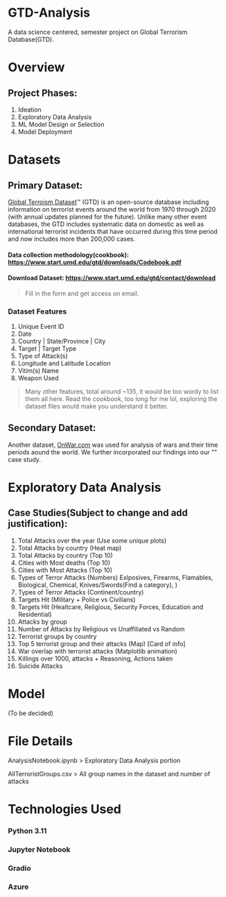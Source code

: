 # GTD-Analysis
A data science centered, semester project on Global Terrorism Database(GTD).

# Overview


## Project Phases:
1. Ideation
2. Exploratory Data Analysis
3. ML Model Design or Selection
4. Model Deployment


# Datasets

## Primary Dataset:
[Global Terroism Dataset](https://www.start.umd.edu/gtd/)™ (GTD) is an open-source database including information on terrorist events around the world from 1970 through 2020
(with annual updates planned for the future). Unlike many other event databases, the GTD includes systematic data on domestic as well as international terrorist incidents that have occurred during this time period and now includes more than 200,000 cases.

#### Data collection methodology(cookbook): https://www.start.umd.edu/gtd/downloads/Codebook.pdf

#### Download Dataset: https://www.start.umd.edu/gtd/contact/download
> Fill in the form and get access on email.

### Dataset Features
1) Unique Event ID
1) Date 
3) Country | State/Province | City
4) Target | Target Type
5) Type of Attack(s)
6) Longitude and Latitude Location
7) Vitim(s) Name
8) Weapon Used
   
> Many other features, total around ~135, it would be too wordy to list them all here. Read the cookbook, too long for me lol, exploring the dataset files would make you understand it better.


## Secondary Dataset:
Another dataset, [OnWar.com](https://onwar.com/chronology/index.html) was used for analysis of wars and their time periods aound the world. We further incorporated our findings into our "" case study.



# Exploratory Data Analysis
## Case Studies(Subject to change and add justification):
1) Total Attacks over the year (Use some unique plots)
2) Total Attacks by country (Heat map)
3) Total Attacks by country (Top 10)
4) Cities with Most deaths (Top 10)
5) Cities with Most Attacks (Top 10)
6) Types of Terror Attacks (Numbers) Exlposives, Firearms, Flamables, Biological, Chemical, Knives/Swords(Find a category), )
7) Types of Terror Attacks (Continent/country)
8) Targets Hit (Military + Police vs Civilians)
9) Targets Hit (Healtcare, Religious, Security Forces, Education and Residential)
10) Attacks by group
11) Number of Attacks by Religious vs Unaffiliated vs Random
12) Terrorist groups by country
13) Top 5 terrorist group and their attacks (Map) [Card of info]
14) War overlap with terrorist attacks (Matplotlib animation)
15) Killings over 1000, attacks + Reasoning, Actions taken
16) Suicide Attacks



# Model
(To be decided)



# File Details
AnalysisNotebook.ipynb > Exploratory Data Analysis portion

AllTerroristGroups.csv > All group names in the dataset and number of attacks



# Technologies Used
### Python 3.11
### Jupyter Notebook
### Gradio
### Azure
